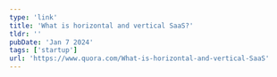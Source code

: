 ```yaml
---
type: 'link'
title: 'What is horizontal and vertical SaaS?'
tldr: ''
pubDate: 'Jan 7 2024'
tags: ['startup']
url: 'https://www.quora.com/What-is-horizontal-and-vertical-SaaS'
---
```

